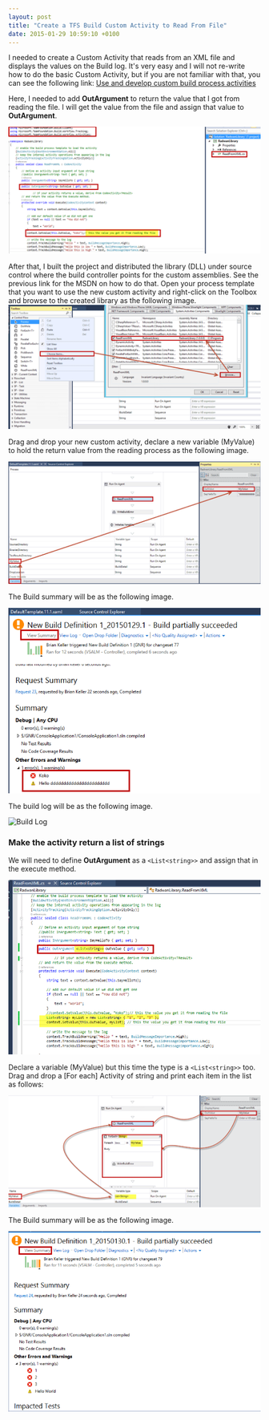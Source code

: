 ```yaml
---
layout: post
title: "Create a TFS Build Custom Activity to Read From File"
date: 2015-01-29 10:59:10 +0100
---
```


I needed to create a Custom Activity that reads from an XML file and displays the values on the Build log. It's very easy and I will not re-write how to do the basic Custom Activity, but if you are not familiar with that, you can see the following link: [Use and develop custom build process activities](https://msdn.microsoft.com/en-us/library/hh850441.aspx "Use and develop custom build process activities")

Here, I needed to add **OutArgument** to return the value that I got from reading the file. I will get the value from the file and assign that value to **OutArgument**.  

![OutArguemnt in TFS Custom activity](/assets/img/2015/01/outarguemnt-in-tfs-custom-activity.png)

After that, I built the project and distributed the library (DLL) under source control where the build controller points for the custom assemblies. See the previous link for the MSDN on how to do that. Open your process template that you want to use the new custom activity and right-click on the Toolbox and browse to the created library as the following image.  
![Add custom activity for The Visual Studio Toolbox](/assets/img/2015/01/add-custom-activity-for-the-visual-studio-toolbox1.png)

Drag and drop your new custom activity, declare a new variable (MyValue) to hold the return value from the reading process as the following image.  

![ReadFromXML Activity](/assets/img/2015/01/readfromxml-activity.png)

The Build summary will be as the following image. 

![Build Summary](/assets/img/2015/01/build-summary.png)

The build log will be as the following image.  

![Build Log](/assets/img/2015/01/build-log.png)

### Make the activity return a list of strings

We will need to define **OutArgument** as a `<List<string>>` and assign that in the execute method.  

![OutArgument as list of string](/assets/img/2015/01/outargument-as-list-of-string.png)

Declare a variable (MyValue) but this time the type is a `<List<string>>` too. Drag and drop a [For each] Activity of string and print each item in the list as follows: 

![ReadFromXML Activity for list of string](/assets/img/2015/01/readfromxml-activity-for-list-of-string.png)

The Build summary will be as the following image. 

![Build Summary for list of string](/assets/img/2015/01/build-summary-for-list-of-string.png)
